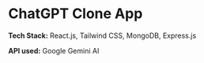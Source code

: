 # ChatGPT Clone App

 **Tech Stack:** React.js, Tailwind CSS, MongoDB, Express.js
 
 **API used:** Google Gemini AI
